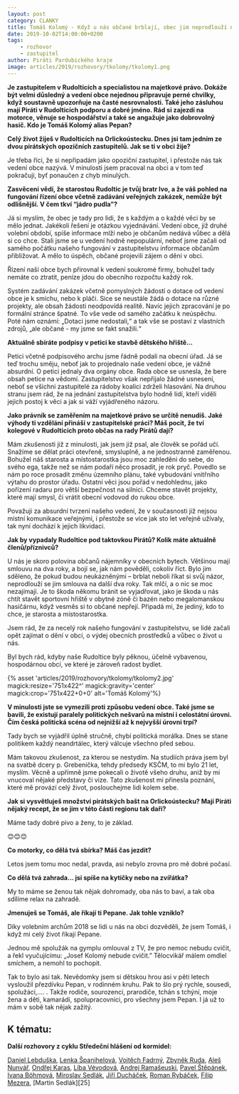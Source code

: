 ```yaml
---
layout: post
category: CLANKY
title: Tomáš Kolomý - Když u nás občané brblají, obec jim neprodlouží nájem v bytě
date: 2019-10-02T14:00:00+0200
tags: 
    - rozhovor
    - zastupitel
author: Piráti Pardubického kraje
image: articles/2019/rozhovory/tkolomy/tkolomy1.png
---
```


**Je zastupitelem v Rudolticích a specialistou na majetkové právo. Dokáže být velmi důsledný a vedení obce nejednou připravuje perné chvilky, když soustavně upozorňuje na časté nesrovnalosti. Také jeho zásluhou mají Piráti v Rudolticích podporu a dobré jméno. Rád si zajezdí na motorce, věnuje se hospodářství a také se angažuje jako dobrovolný hasič. Kdo je Tomáš Kolomý alias Pepan?**

**Celý život žiješ v Rudolticích na Orlickoústecku. Dnes jsi tam jedním ze dvou pirátských opozičních zastupitelů. Jak se ti v obci žije?**

Je třeba říci, že si nepřipadám jako opoziční zastupitel, i přestože nás tak vedení obce nazývá. V minulosti jsem pracoval na obci a v tom teď pokračuji, byť ponaučen z chyb minulých.

**Zasvěcení vědí, že starostou Rudoltic je tvůj bratr Ivo, a že váš pohled na fungování řízení obce včetně zadávání veřejných zakázek, nemůže být odlišnější. V čem tkví “jádro pudla”?**

Já si myslím, že obec je tady pro lidi, že s každým a o každé věci by se mělo jednat. Jakékoli řešení je otázkou vyjednávání. Vedení obce, již druhé volební období, spíše informace mlží nebo je občanům nedává vůbec a dělá si co chce. Stali jsme se u vedení hodně nepopulární, neboť jsme začali od samého počátku našeho fungování v zastupitelstvu informace občanům přibližovat. A mělo to úspěch, občané projevili zájem o dění v obci.

Řízení naší obce bych přirovnal k vedení soukromé firmy, bohužel tady nemáte co ztratit, peníze jdou do obecního rozpočtu každý rok.

Systém zadávání zakázek včetně pomyslných žádostí o dotace od vedení obce je k smíchu, nebo k pláči. Sice se neustále žádá o dotace na různé projekty, ale obsah žádosti neodpovídá realitě. Navíc jejich zpracování je po formální stránce špatné. To vše vede od samého začátku k neúspěchu. Poté nám oznámí: „Dotaci jsme nedostali,“ a tak vše se postaví z vlastních zdrojů, „ale občané - my jsme se fakt snažili.“

**Aktuálně sbíráte podpisy v petici ke stavbě dětského hřiště…**

Petici včetně podpisového archu jsme řádně podali na obecní úřad. Já se teď trochu směju, neboť jak to projednalo naše vedení obce, je vážně absurdní. O petici jednaly dva orgány obce. Rada obce se usnesla, že bere obsah petice na vědomí. Zastupitelstvo však nepřijalo žádné usnesení, neboť se všichni zastupitelé za rádoby koalici zdrželi hlasování. Na druhou stranu jsem rád, že na jednání zastupitelstva bylo hodně lidí, kteří viděli jejich postoj k věci a jak si váží vyjádřeného názoru.

**Jako právník se zaměřením na majetkové právo se určitě nenudíš. Jaké výhody ti vzdělání přináší v zastupitelské práci? Máš pocit, že tví kolegové v Rudolticích proto občas na rady Pirátů dají?**

Mám zkušenosti již z minulosti, jak jsem již psal, ale člověk se pořád učí. Snažíme se dělat práci otevřeně, smysluplně, a ne jednostranně zaměřenou. Bohužel náš starosta a místostarostka jsou moc zahleděni do sebe, do svého ega, takže než se nám podaří něco prosadit, je rok pryč. Povedlo se nám po roce prosadit změnu územního plánu, také vybudování vnitřního výtahu do prostor úřadu. Ostatní věci jsou pořád v nedohlednu, jako pořízení radaru pro větší bezpečnost na silnici. Chceme stavět projekty, které mají smysl, či vrátit obecní vodovod do rukou obce.

Považuji za absurdní tvrzení našeho vedení, že v současnosti již nejsou místní komunikace veřejnými, i přestože se více jak sto let veřejně užívaly, tak nyní dochází k jejich likvidaci.

**Jak by vypadaly Rudoltice pod taktovkou Pirátů? Kolik máte aktuálně členů/příznivců?**

U nás je skoro polovina občanů nájemníky v obecních bytech. Většinou mají smlouvu na dva roky, a bojí se, jak nám pověděli, cokoliv říct. Bylo jim sděleno, že pokud budou neukázněnými – brblat neboli říkat si svůj názor, neprodlouží se jim smlouva na další dva roky. Tak mlčí, a o nic se moc nezajímají. Je to škoda někomu bránit se vyjadřovat, jako je škoda u nás chtít stavět sportovní hřiště v obytné zóně či bazén nebo megalomanskou hasičárnu, když vesměs si to občané nepřejí. Připadá mi, že jediný, kdo to chce, je starosta a místostarostka.

Jsem rád, že za necelý rok našeho fungování v zastupitelstvu, se lidé začali opět zajímat o dění v obci, o výdej obecních prostředků a vůbec o život u nás.

Byl bych rád, kdyby naše Rudoltice byly pěknou, účelně vybavenou, hospodárnou obcí, ve které je zároveň radost bydlet.

{% asset 'articles/2019/rozhovory/tkolomy/tkolomy2.jpg' magick:resize='751x422^' 
magick:gravity='center' magick:crop='751x422+0+0' alt='Tomáš Kolomý'%}

**V minulosti jste se vymezili proti způsobu vedení obce. Také jsme se bavili, že existují paralely politických nešvarů na místní i celostátní úrovni. Čím česká politická scéna od nejnižší až k nejvyšší úrovni trpí?**

Tady bych se vyjádřil úplně stručně, chybí politická morálka. Dnes se stane politikem každý neandrtálec, který válcuje všechno před sebou.

Mám takovou zkušenost, za kterou se nestydím. Na studiích práva jsem byl na svatbě dcery p. Grebeníčka, tehdy předsedy KSČM, to mi bylo 21 let, myslím. Věcně a upřímně jsme pokecali o životě všeho druhu, aniž by mi vnucoval nějaké představy či vize. Tato zkušenost mi přinesla poznání, které mě provází celý život, poslouchejme lidi kolem sebe.

**Jak si vysvětluješ množství pirátských bašt na Orlickoústecku? Mají Piráti nějaký recept, že se jim v této části regionu tak daří?**

Máme tady dobré pivo a ženy, to je základ.

😊😊😊

**Co motorky, co dělá tvá sbírka? Máš čas jezdit?**

Letos jsem tomu moc nedal, pravda, asi nebylo zrovna pro mě dobré počasí.

**Co dělá tvá zahrada... jsi spíše na kytičky nebo na zvířátka?**

My to máme se ženou tak nějak dohromady, oba nás to baví, a tak oba sdílíme relax na zahradě.

**Jmenuješ se Tomáš, ale říkají ti Pepane. Jak tohle vzniklo?**

Díky volebním archům 2018 se lidi u nás na obci dozvěděli, že jsem Tomáš, i když mi celý život říkají Pepane.

Jednou mě spolužák na gymplu omlouval z TV, že pro nemoc nebudu cvičit, a řekl vyučujícímu: „Josef Kolomý nebude cvičit.” Tělocvikář málem omdlel smíchem, a nemohl to pochopit.

Tak to bylo asi tak. Nevědomky jsem si dětskou hrou asi v pěti letech vysloužil přezdívku Pepan, v rodinném kruhu. Pak to šlo prý rychle, sousedi, spolužáci,…. . Takže rodiče, sourozenci, prarodiče, tchán s tchýní, moje žena a děti, kamarádi, spolupracovníci, pro všechny jsem Pepan. I já už to mám v sobě tak nějak zažitý.

K tématu:
------------------


**Další rozhovory z cyklu Středeční hlášení od kormidel:**

[Daniel Lebduška][11], [Lenka Španihelová][12], [Vojtěch Fadrný][13], [Zbyněk Ruda][14], [Aleš Nunvář][15], [Ondřej Karas][16], [Líba Vévodová][17], [Andrej Ramašeuski][18], [Pavel Štěpánek][19], [Ivana Böhmová][20], [Miroslav Sedlák][21], [Jiří Ducháček][22], [Roman Rybáček][23], [Filip Mezera][24], [Martin Sedlák][25]


[11]: https://pardubicky.pirati.cz/tiskove-zpravy/str_hlaseni_od_kormidel_d_lebduska/
[12]: https://pardubicky.pirati.cz/tiskove-zpravy/str_hlaseni_od_kormidel_l_spanihelova/
[13]: https://pardubicky.pirati.cz/tiskove-zpravy/str_hlaseni_od_kormidel_vojta_fadrny/
[14]: https://pardubicky.pirati.cz/tiskove-zpravy/str_hlaseni_od_kormidel_zbynek_ruda/
[15]: https://pardubicky.pirati.cz/tiskove-zpravy/str-hlaseni-od-kormidel-ales-nunvar/
[16]: https://pardubicky.pirati.cz/tiskove-zpravy/str-hlaseni-od-kormidel-ondrej-karas/
[17]: https://pardubicky.pirati.cz/tiskove-zpravy/str-hlaseni-od-kormidel-liba-vevodova/
[18]: https://pardubicky.pirati.cz/tiskove-zpravy/str-hlaseni-od-kormidel-andrej-ramaseuski/
[19]: https://pardubicky.pirati.cz/tiskove-zpravy/str-hlaseni-od-kormidel-pavel-stepanek/
[20]: https://pardubicky.pirati.cz/tiskove-zpravy/str-hlaseni-od-kormidel-ivana-bohmova/
[21]: https://pardubicky.pirati.cz/tiskove-zpravy/str-hlaseni-od-kormidel-miroslav-sedlak/
[22]: https://pardubicky.pirati.cz/tiskove-zpravy/str-hlaseni-od-kormidel-jiri-duchacek/
[23]: https://pardubicky.pirati.cz/tiskove-zpravy/str-hlaseni-od-kormidel-roman-rybacek/
[24]: https://pardubicky.pirati.cz/tiskove-zpravy/str-hlaseni-od-kormidel-martin-sedlak/

